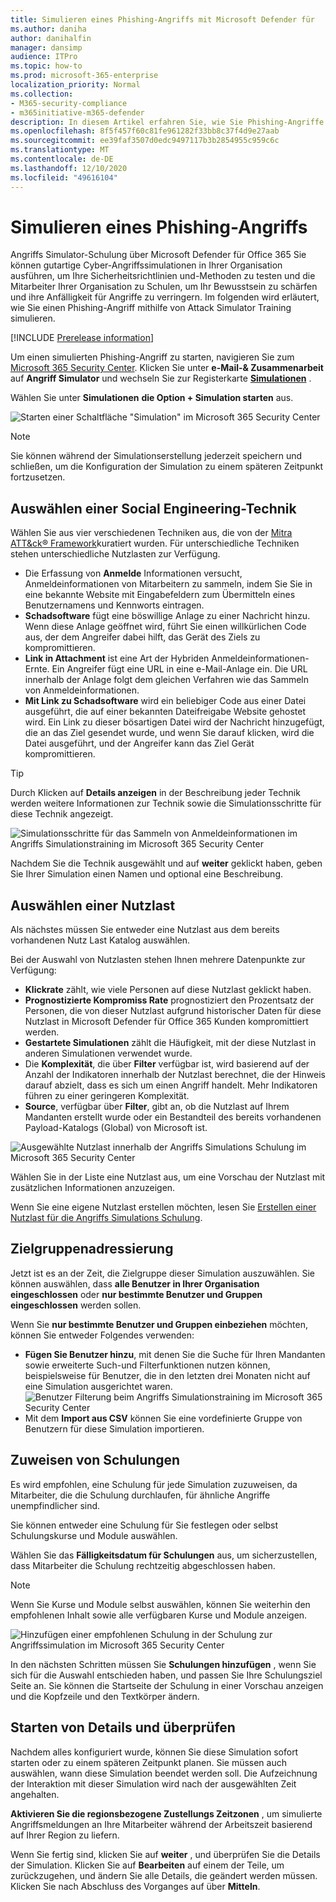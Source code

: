 ```yaml
---
title: Simulieren eines Phishing-Angriffs mit Microsoft Defender für
ms.author: daniha
author: danihalfin
manager: dansimp
audience: ITPro
ms.topic: how-to
ms.prod: microsoft-365-enterprise
localization_priority: Normal
ms.collection:
- M365-security-compliance
- m365initiative-m365-defender
description: In diesem Artikel erfahren Sie, wie Sie Phishing-Angriffe simulieren und Ihre Benutzer bei der Phishing-Prävention mit Angriffs Simulationstraining in Microsoft Defender für Office 365 Schulen.
ms.openlocfilehash: 8f5f457f60c81fe961282f33bb8c37f4d9e27aab
ms.sourcegitcommit: ee39faf3507d0edc9497117b3b2854955c959c6c
ms.translationtype: MT
ms.contentlocale: de-DE
ms.lasthandoff: 12/10/2020
ms.locfileid: "49616104"
---
```

# <a name="simulate-a-phishing-attack"></a>Simulieren eines Phishing-Angriffs

Angriffs Simulator-Schulung über Microsoft Defender für Office 365 Sie können gutartige Cyber-Angriffssimulationen in Ihrer Organisation ausführen, um Ihre Sicherheitsrichtlinien und-Methoden zu testen und die Mitarbeiter Ihrer Organisation zu Schulen, um Ihr Bewusstsein zu schärfen und ihre Anfälligkeit für Angriffe zu verringern. Im folgenden wird erläutert, wie Sie einen Phishing-Angriff mithilfe von Attack Simulator Training simulieren.

[!INCLUDE [Prerelease information](../includes/prerelease.md)]

Um einen simulierten Phishing-Angriff zu starten, navigieren Sie zum [Microsoft 365 Security Center](https://security.microsoft.com/). Klicken Sie unter **e-Mail-& Zusammenarbeit** auf **Angriff Simulator** und wechseln Sie zur Registerkarte [**Simulationen**](https://security.microsoft.com/attacksimulator?viewid=simulations) .

Wählen Sie unter **Simulationen** **die Option + Simulation starten** aus.

![Starten einer Schaltfläche "Simulation" im Microsoft 365 Security Center](../../media/attack-sim-preview-launch.png)

> [!NOTE]
> Sie können während der Simulationserstellung jederzeit speichern und schließen, um die Konfiguration der Simulation zu einem späteren Zeitpunkt fortzusetzen.

## <a name="selecting-a-social-engineering-technique"></a>Auswählen einer Social Engineering-Technik

Wählen Sie aus vier verschiedenen Techniken aus, die von der [Mitra ATT&ck® Framework](https://attack.mitre.org/techniques/enterprise/)kuratiert wurden. Für unterschiedliche Techniken stehen unterschiedliche Nutzlasten zur Verfügung.

- Die Erfassung von **Anmelde** Informationen versucht, Anmeldeinformationen von Mitarbeitern zu sammeln, indem Sie Sie in eine bekannte Website mit Eingabefeldern zum Übermitteln eines Benutzernamens und Kennworts eintragen.
- **Schadsoftware** fügt eine böswillige Anlage zu einer Nachricht hinzu. Wenn diese Anlage geöffnet wird, führt Sie einen willkürlichen Code aus, der dem Angreifer dabei hilft, das Gerät des Ziels zu kompromittieren.
- **Link in Attachment** ist eine Art der Hybriden Anmeldeinformationen-Ernte. Ein Angreifer fügt eine URL in eine e-Mail-Anlage ein. Die URL innerhalb der Anlage folgt dem gleichen Verfahren wie das Sammeln von Anmeldeinformationen.
- **Mit Link zu Schadsoftware** wird ein beliebiger Code aus einer Datei ausgeführt, die auf einer bekannten Dateifreigabe Website gehostet wird. Ein Link zu dieser bösartigen Datei wird der Nachricht hinzugefügt, die an das Ziel gesendet wurde, und wenn Sie darauf klicken, wird die Datei ausgeführt, und der Angreifer kann das Ziel Gerät kompromittieren.

> [!TIP]
> Durch Klicken auf **Details anzeigen** in der Beschreibung jeder Technik werden weitere Informationen zur Technik sowie die Simulationsschritte für diese Technik angezeigt.
>
> ![Simulationsschritte für das Sammeln von Anmeldeinformationen im Angriffs Simulationstraining im Microsoft 365 Security Center](../../media/attack-sim-preview-sim-steps.png)

Nachdem Sie die Technik ausgewählt und auf **weiter** geklickt haben, geben Sie Ihrer Simulation einen Namen und optional eine Beschreibung.

## <a name="selecting-a-payload"></a>Auswählen einer Nutzlast

Als nächstes müssen Sie entweder eine Nutzlast aus dem bereits vorhandenen Nutz Last Katalog auswählen.

Bei der Auswahl von Nutzlasten stehen Ihnen mehrere Datenpunkte zur Verfügung:

- **Klickrate** zählt, wie viele Personen auf diese Nutzlast geklickt haben.
- **Prognostizierte Kompromiss Rate** prognostiziert den Prozentsatz der Personen, die von dieser Nutzlast aufgrund historischer Daten für diese Nutzlast in Microsoft Defender für Office 365 Kunden kompromittiert werden.
- **Gestartete Simulationen** zählt die Häufigkeit, mit der diese Nutzlast in anderen Simulationen verwendet wurde.
- Die **Komplexität**, die über **Filter** verfügbar ist, wird basierend auf der Anzahl der Indikatoren innerhalb der Nutzlast berechnet, die der Hinweis darauf abzielt, dass es sich um einen Angriff handelt. Mehr Indikatoren führen zu einer geringeren Komplexität.
- **Source**, verfügbar über **Filter**, gibt an, ob die Nutzlast auf Ihrem Mandanten erstellt wurde oder ein Bestandteil des bereits vorhandenen Payload-Katalogs (Global) von Microsoft ist.

![Ausgewählte Nutzlast innerhalb der Angriffs Simulations Schulung im Microsoft 365 Security Center](../../media/attack-sim-preview-select-payload.png)

Wählen Sie in der Liste eine Nutzlast aus, um eine Vorschau der Nutzlast mit zusätzlichen Informationen anzuzeigen.

Wenn Sie eine eigene Nutzlast erstellen möchten, lesen Sie [Erstellen einer Nutzlast für die Angriffs Simulations Schulung](attack-simulation-training-payloads.md).

## <a name="audience-targeting"></a>Zielgruppenadressierung

Jetzt ist es an der Zeit, die Zielgruppe dieser Simulation auszuwählen. Sie können auswählen, dass **alle Benutzer in Ihrer Organisation eingeschlossen** oder **nur bestimmte Benutzer und Gruppen eingeschlossen** werden sollen.

Wenn Sie **nur bestimmte Benutzer und Gruppen einbeziehen** möchten, können Sie entweder Folgendes verwenden:

- **Fügen Sie Benutzer hinzu**, mit denen Sie die Suche für Ihren Mandanten sowie erweiterte Such-und Filterfunktionen nutzen können, beispielsweise für Benutzer, die in den letzten drei Monaten nicht auf eine Simulation ausgerichtet waren.
  ![Benutzer Filterung beim Angriffs Simulationstraining im Microsoft 365 Security Center](../../media/attack-sim-preview-user-targeting.png)
- Mit dem **Import aus CSV** können Sie eine vordefinierte Gruppe von Benutzern für diese Simulation importieren.

## <a name="assigning-training"></a>Zuweisen von Schulungen

Es wird empfohlen, eine Schulung für jede Simulation zuzuweisen, da Mitarbeiter, die die Schulung durchlaufen, für ähnliche Angriffe unempfindlicher sind.

Sie können entweder eine Schulung für Sie festlegen oder selbst Schulungskurse und Module auswählen.

Wählen Sie das **Fälligkeitsdatum für Schulungen** aus, um sicherzustellen, dass Mitarbeiter die Schulung rechtzeitig abgeschlossen haben.

> [!NOTE]
> Wenn Sie Kurse und Module selbst auswählen, können Sie weiterhin den empfohlenen Inhalt sowie alle verfügbaren Kurse und Module anzeigen.
>
> ![Hinzufügen einer empfohlenen Schulung in der Schulung zur Angriffssimulation im Microsoft 365 Security Center](../../media/attack-sim-preview-add-training.png)

In den nächsten Schritten müssen Sie **Schulungen hinzufügen** , wenn Sie sich für die Auswahl entschieden haben, und passen Sie Ihre Schulungsziel Seite an. Sie können die Startseite der Schulung in einer Vorschau anzeigen und die Kopfzeile und den Textkörper ändern.

## <a name="launch-details-and-review"></a>Starten von Details und überprüfen

Nachdem alles konfiguriert wurde, können Sie diese Simulation sofort starten oder zu einem späteren Zeitpunkt planen. Sie müssen auch auswählen, wann diese Simulation beendet werden soll. Die Aufzeichnung der Interaktion mit dieser Simulation wird nach der ausgewählten Zeit angehalten.

**Aktivieren Sie die regionsbezogene Zustellungs Zeitzonen** , um simulierte Angriffsmeldungen an Ihre Mitarbeiter während der Arbeitszeit basierend auf Ihrer Region zu liefern.

Wenn Sie fertig sind, klicken Sie auf **weiter** , und überprüfen Sie die Details der Simulation. Klicken Sie auf **Bearbeiten** auf einem der Teile, um zurückzugehen, und ändern Sie alle Details, die geändert werden müssen. Klicken Sie nach Abschluss des Vorganges auf über **Mitteln**.
